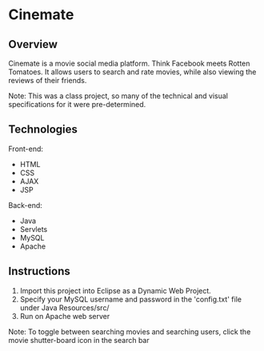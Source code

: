 # Cinemate
## Overview
Cinemate is a movie social media platform.  Think Facebook meets Rotten Tomatoes.  It allows users to search and rate movies, while also viewing the reviews of their friends.

Note: This was a class project, so many of the technical and visual specifications for it were pre-determined. 
## Technologies
Front-end:
* HTML
* CSS
* AJAX
* JSP

Back-end:
* Java
* Servlets
* MySQL
* Apache
## Instructions
1. Import this project into Eclipse as a Dynamic Web Project.
2. Specify your MySQL username and password in the 'config.txt' file under Java Resources/src/
3. Run on Apache web server

Note: To toggle between searching movies and searching users, click the movie shutter-board icon in the search bar
